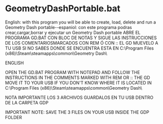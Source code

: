 # GeometryDashPortable.bat
English: with this program you will be able to create, load, delete and run a Geometry Dash portable--espaniol: con este programa podras crear,cargar,borrar y ejecutar un Geometry Dash portable
ABRE EL PROGRAMA GD.BAT CON BLOC DE NOTAS Y SIGUE LAS INSTRUCCIONES DE LOS COMENTARIOSMARCADOS CON REM Ó CON ::
EL GD MUEVELO A TU USB SI NO SABES DONDE SE ENCUENTRA ESTA EN C:\Program Files (x86)\Steam\steamapps\common\Geometry Dash\

ENGLISH 


OPEN THE GD.BAT PROGRAM WITH NOTEPAD AND FOLLOW THE INSTRUCTIONS IN THE COMMENTS MARKED WITH REM OR ::
THE GD MOVE IT TO YOUR USB IF YOU DON'T KNOW WHERE IT IS LOCATED IN C:\Program Files (x86)\Steam\steamapps\common\Geometry Dash\

NOTA IMPORTANTE LOS 3 ARCHIVOS GUARDALOS EN TU USB DENTRO DE LA CARPETA GDP

IMPORTANT NOTE: SAVE THE 3 FILES ON YOUR USB INSIDE THE GDP FOLDER
